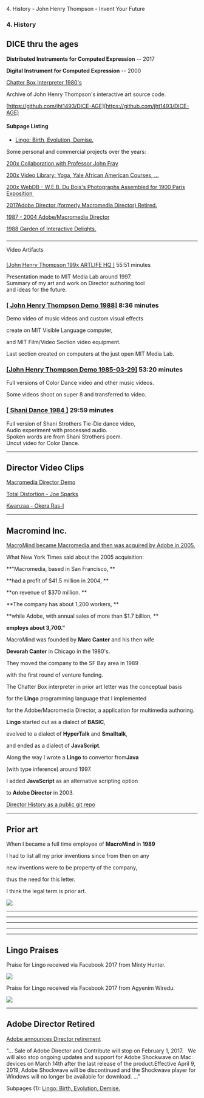 4\. History - John Henry Thompson - Invent Your Future

### 4\. History

## DICE thru the ages

**Distributed Instruments for Computed Expression** -- 2017

**Digital Instrument for Computed Expression** -- 2000

[Chatter Box Interpreter 1980's](https://github.com/jht1493/DICE-AGE/blob/master/aa/1989%20prior-art%20letter%20to%20MACR/prior_art_1989-no-sig.jpg)

Archive of John Henry Thompson's interactive art source code.

[https://github.com/jht1493/DICE-AGE](https://github.com/jht1493/DICE-AGE)

#### Subpage Listing

- [Lingo: Birth, Evolution, Demise.](4-history/lingo-birth-evolution-demise.html)

Some personal and commercial projects over the years:

[200x Collaboration with Professor John Fray](heros/professor-john-fray.html)

[200x Video Library: Yoga, Yale African American Courses, ...](http://metadeepmix.com/a2/)

[200x WebDB - W.E.B. Du Bois's Photographs Assembled for 1900 Paris Exposition ](http://metadeepmix.com/webdb/webdb/)

[2017Adobe Director (formerly Macromedia Director) Retired.](artifacts.html)

[1987 - 2004 Adobe/Macromedia Director](artifacts.html)

[1988 Garden of Interactive Delights.](4-garden.html)

###

---

Video Artifacts

###

[\[John Henry Thompson 199x ARTLIFE HQ \]](https://www.youtube.com/watch?v=kDI933bph0s&t=14s) 55:51 minutes

Presentation made to MIT Media Lab around 1997.  
Summary of my art and work on Director authoring tool  
and ideas for the future.

### [\[ John Henry Thompson Demo 1988\]](https://www.youtube.com/watch?v=9JX8_zmytqU&t=72s) 8:36 minutes

Demo video of music videos and custom visual effects

create on MIT Visible Language computer,

and MIT Film/Video Section video equipment.

Last section created on computers at the just open MIT Media Lab.

### [\[John Henry Thompson Demo 1985-03-29\]](https://www.youtube.com/watch?v=dwyMOkuvlGA&t=2139s) 53:20 minutes

Full versions of Color Dance video and other music videos.

Some videos shoot on super 8 and transferred to video.

### [\[ Shani Dance 1984 \]](https://www.youtube.com/watch?v=3fM7G5Z9JYg&t=259s) 29:59 minutes

Full version of Shani Strothers Tie-Die dance video,  
Audio experiment with processed audio.  
Spoken words are from Shani Strothers poem.  
Uncut video for Color Dance.

---

## Director Video Clips

[Macromedia Director Demo](https://www.youtube.com/watch?v=kDI933bph0s&t=8m49s)

[Total Distortion - Joe Sparks](https://www.youtube.com/watch?v=kDI933bph0s&t=11m00s)

[Kwanzaa - Okera Ras-I](https://www.youtube.com/watch?v=kDI933bph0s&t=25m48s)

---

## Macromind Inc.

[MacroMind became Macromedia and then was acquired by Adobe in 2005.](http://www.nytimes.com/2005/04/19/technology/adobe-buys-macromedia-for-34-billion.html)

What New York Times said about the 2005 acquisition:

**"Macromedia, based in San Francisco, **

**had a profit of \$41.5 million in 2004, **

**on revenue of \$370 million. **

**The company has about 1,200 workers, **

**while Adobe, with annual sales of more than \$1.7 billion, **

**employs about 3,700."**

MacroMind was founded by **Marc Canter** and his then wife

**Devorah Canter** in Chicago in the 1980's.

They moved the company to the SF Bay area in 1989

with the first round of venture funding.

The Chatter Box interpreter in prior art letter was the conceptual basis

for the **Lingo** programming language that I implemented

for the Adobe/Macromedia Director, a application for multimedia authoring.

**Lingo** started out as a dialect of **BASIC**,

evolved to a dialect of **HyperTalk** and **Smalltalk**,

and ended as a dialect of **JavaScript**.

Along the way I wrote a **Lingo** to convertor from**Java**

(with type inference) around 1997.

I added **JavaScript** as an alternative scripting option

to **Adobe Director** in 2003.

[Director History as a public git repo](https://github.com/jht1900/macr)

---

## Prior art

When I became a full time employee of **MacroMind** in **1989**

I had to list all my prior inventions since from then on any

new inventions were to be property of the company,

thus the need for this letter.

I think the legal term is prior art.

[![](_/rsrc/1519182906662/4-history/prior_art_1989-no-sig.jpg)](http://www.johnhenrythompson.com/4-history/prior_art_1989-no-sig.jpg?attredirects=0)

---

---

---

---

---

## Lingo Praises

Praise for Lingo received via Facebook 2017 from Minty Hunter.

[![](_/rsrc/1520603390243/4-history/minty-hunter-face-book.png)](http://www.johnhenrythompson.com/4-history/minty-hunter-face-book.png?attredirects=0)

Praise for Lingo received via Facebook 2017 from Agyenim Wiredu.

[![](_/rsrc/1520603386992/4-history/agyenim-face-book.png)](http://www.johnhenrythompson.com/4-history/agyenim-face-book.png?attredirects=0)

---

## Adobe Director Retired

[Adobe announces Director retirement](https://theblog.adobe.com/the-future-of-adobe-contribute-director-and-shockwave)

"... Sale of Adobe Director and Contribute will stop on February 1, 2017.   We will also stop ongoing updates and support for Adobe Shockwave on Mac devices on March 14th after the last release of the product.Effective April 9, 2019, Adobe Shockwave will be discontinued and the Shockwave player for Windows will no longer be available for download. ..."

Subpages (1): [Lingo: Birth, Evolution, Demise.](4-history/lingo-birth-evolution-demise.html)
